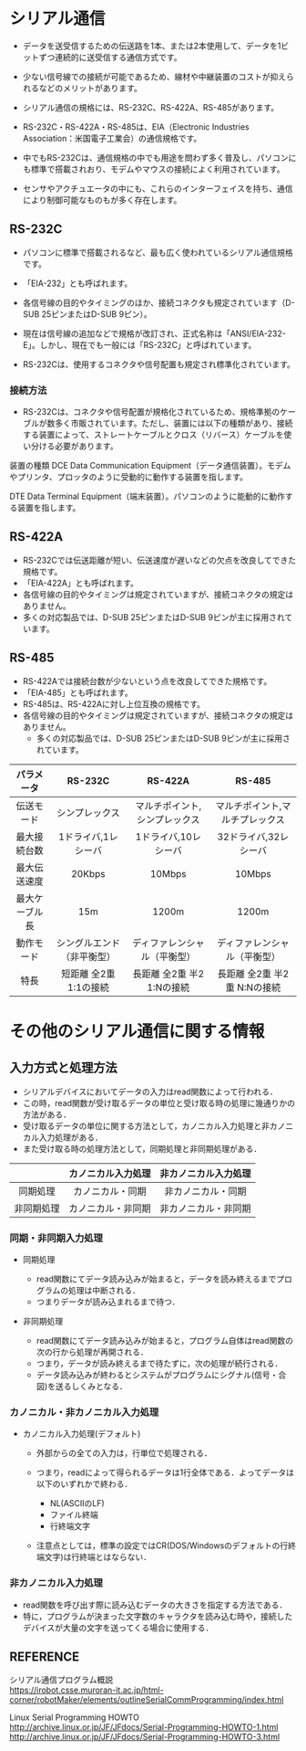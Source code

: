 # シリアル通信
- データを送受信するための伝送路を1本、または2本使用して、データを1ビットずつ連続的に送受信する通信方式です。
- 少ない信号線での接続が可能であるため、線材や中継装置のコストが抑えられるなどのメリットがあります。

- シリアル通信の規格には、RS-232C、RS-422A、RS-485があります。
- RS-232C・RS-422A・RS-485は、EIA（Electronic Industries Association：米国電子工業会）の通信規格です。
- 中でもRS-232Cは、通信規格の中でも用途を問わず多く普及し、パソコンにも標準で搭載されおり、モデムやマウスの接続によく利用されています。
- センサやアクチュエータの中にも、これらのインターフェイスを持ち、通信により制御可能なものもが多く存在します。


## RS-232C
- パソコンに標準で搭載されるなど、最も広く使われているシリアル通信規格です。
- 「EIA-232」とも呼ばれます。
- 各信号線の目的やタイミングのほか、接続コネクタも規定されています（D-SUB 25ピンまたはD-SUB 9ピン）。
- 現在は信号線の追加などで規格が改訂され、正式名称は「ANSI/EIA-232-E」。しかし、現在でも一般には「RS-232C」と呼ばれています。


- RS-232Cは、使用するコネクタや信号配置も規定され標準化されています。

### 接続方法
- RS-232Cは、コネクタや信号配置が規格化されているため、規格準拠のケーブルが数多く市販されています。ただし、装置には以下の種類があり、接続する装置によって、ストレートケーブルとクロス（リバース）ケーブルを使い分ける必要があります。

装置の種類
DCE
Data Communication Equipment（データ通信装置）。モデムやプリンタ、プロッタのように受動的に動作する装置を指します。

DTE
Data Terminal Equipment（端末装置）。パソコンのように能動的に動作する装置を指します。


## RS-422A
- RS-232Cでは伝送距離が短い、伝送速度が遅いなどの欠点を改良してできた規格です。
- 「EIA-422A」とも呼ばれます。
- 各信号線の目的やタイミングは規定されていますが、接続コネクタの規定はありません。
- 多くの対応製品では、D-SUB 25ピンまたはD-SUB 9ピンが主に採用されています。


## RS-485
- RS-422Aでは接続台数が少ないという点を改良してできた規格です。
- 「EIA-485」とも呼ばれます。
- RS-485は、RS-422Aに対し上位互換の規格です。
- 各信号線の目的やタイミングは規定されていますが、接続コネクタの規定はありません。
    - 多くの対応製品では、D-SUB 25ピンまたはD-SUB 9ピンが主に採用されています。




|パラメータ	|RS-232C	|RS-422A	|RS-485|
|:---------:|:-------:|:--------:|:-------:|
|伝送モード	|シンプレックス|マルチポイント,シンプレックス|マルチポイント,マルチプレックス|
|最大接続台数|	1ドライバ,1レシーバ|1ドライバ,10レシーバ|	32ドライバ,32レシーバ|  
|最大伝送速度|	20Kbps|	10Mbps|	10Mbps|
|最大ケーブル長	|15m	|1200m	|1200m|
|動作モード	|シングルエンド（非平衡型）	|ディファレンシャル（平衡型）|	ディファレンシャル（平衡型）|
|特長	|短距離  全2重  1:1の接続  |	長距離  全2重 半2  1:Nの接続|	長距離  全2重 半2重  N:Nの接続|



# その他のシリアル通信に関する情報
## 入力方式と処理方法
- シリアルデバイスにおいてデータの入力はread関数によって行われる．
- この時，read関数が受け取るデータの単位と受け取る時の処理に幾通りかの方法がある．
- 受け取るデータの単位に関する方法として，カノニカル入力処理と非カノニカル入力処理がある．
- また受け取る時の処理方法として，同期処理と非同期処理がある．

|| カノニカル入力処理	|非カノニカル入力処理|
|:---------:|:-------:|:-------:|
|同期処理	|カノニカル・同期	|非カノニカル・同期|
|非同期処理|	カノニカル・非同期|	非カノニカル・非同期|


### 同期・非同期入力処理
- 同期処理

    - read関数にてデータ読み込みが始まると，データを読み終えるまでプログラムの処理は中断される．
    - つまりデータが読み込まれるまで待つ．

- 非同期処理

    - read関数にてデータ読み込みが始まると，プログラム自体はread関数の次の行から処理が再開される．
    - つまり，データが読み終えるまで待たずに，次の処理が続行される．
    - データ読み込みが終わるとシステムがプログラムにシグナル(信号・合図)を送るしくみとなる．



### カノニカル・非カノニカル入力処理
- カノニカル入力処理(デフォルト)

    - 外部からの全ての入力は，行単位で処理される．
    - つまり，readによって得られるデータは1行全体である．よってデータは以下のいずれかで終わる．

        - NL(ASCIIのLF)
        - ファイル終端
        - 行終端文字

    - 注意点としては，標準の設定ではCR(DOS/Windowsのデフォルトの行終端文字)は行終端とはならない．

### 非カノニカル入力処理

- read関数を呼び出す際に読み込むデータの大きさを指定する方法である．
- 特に，プログラムが決まった文字数のキャラクタを読み込む時や，接続したデバイスが大量の文字を送ってくる場合に使用する．




## REFERENCE

シリアル通信プログラム概説  
https://irobot.csse.muroran-it.ac.jp/html-corner/robotMaker/elements/outlineSerialCommProgramming/index.html



Linux Serial Programming HOWTO  
http://archive.linux.or.jp/JF/JFdocs/Serial-Programming-HOWTO-1.html  
http://archive.linux.or.jp/JF/JFdocs/Serial-Programming-HOWTO-3.html  

